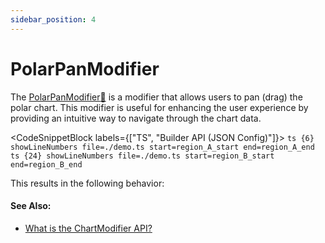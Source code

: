 ```yaml
---
sidebar_position: 4
---
```


# PolarPanModifier

The [PolarPanModifier:blue_book:](https://www.scichart.com/documentation/js/v4/typedoc/classes/polarpanmodifier.html) is a modifier that allows users to pan (drag) the polar chart. This modifier is useful for enhancing the user experience by providing an intuitive way to navigate through the chart data.

<CodeSnippetBlock labels={["TS", "Builder API (JSON Config)"]}>
    ```ts {6} showLineNumbers file=./demo.ts start=region_A_start end=region_A_end
    ```
    ```ts {24} showLineNumbers file=./demo.ts start=region_B_start end=region_B_end
    ```
</CodeSnippetBlock>

This results in the following behavior:

<LiveDocSnippet name="./demo" />

#### See Also:

* [What is the ChartModifier API?](/2d-charts/chart-modifier-api/chart-modifier-api-overview)